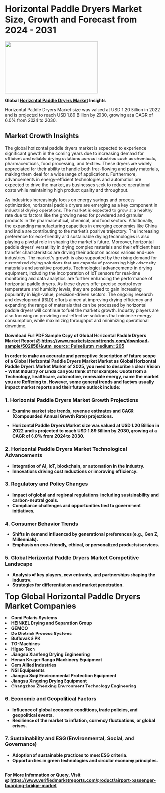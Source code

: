 <H1>Horizontal Paddle Dryers Market Size, Growth and Forecast from 2024 - 2031</H1><img class="aligncenter size-medium wp-image-584254" src="https://thirdeyenews.in/wp-content/uploads/2024/09/Global-Market-Research-300x168.jpeg" alt="" width="300" height="168" /><p><strong>Global&nbsp;<a href="https://www.marketsizeandtrends.com/download-sample/502858/&amp;utm_source=Pulse&amp;utm_medium=205">Horizontal Paddle Dryers Market</a> Insights</strong></p><p>Horizontal Paddle Dryers Market size was valued at USD 1.20 Billion in 2022 and is projected to reach USD 1.89 Billion by 2030, growing at a CAGR of 6.0% from 2024 to 2030.</p><p><h2>Market Growth Insights</h2> <p>The global horizontal paddle dryers market is expected to experience significant growth in the coming years due to increasing demand for efficient and reliable drying solutions across industries such as chemicals, pharmaceuticals, food processing, and textiles. These dryers are widely appreciated for their ability to handle both free-flowing and pasty materials, making them ideal for a wide range of applications. Furthermore, advancements in energy-efficient technologies and automation are expected to drive the market, as businesses seek to reduce operational costs while maintaining high product quality and throughput.</p> <p><strong></strong></p> <p>As industries increasingly focus on energy savings and process optimization, horizontal paddle dryers are emerging as a key component in industrial drying operations. The market is expected to grow at a healthy rate due to factors like the growing need for powdered and granular products in the pharmaceutical, chemical, and food sectors. Additionally, the expanding manufacturing capacities in emerging economies like China and India are contributing to the market’s positive trajectory. The increasing preference for eco-friendly and sustainable drying technologies is also playing a pivotal role in shaping the market's future. Moreover, horizontal paddle dryers' versatility in drying complex materials and their efficient heat transfer characteristics are driving their adoption across various end-use industries. The market's growth is also supported by the rising demand for customized drying solutions that are capable of processing high-viscosity materials and sensitive products. Technological advancements in drying equipment, including the incorporation of IoT sensors for real-time monitoring and data analytics, are further enhancing the performance of horizontal paddle dryers. As these dryers offer precise control over temperature and humidity levels, they are poised to gain increasing popularity in high-value, precision-driven sectors. The ongoing research and development (R&D) efforts aimed at improving drying efficiency and expanding the range of materials that can be processed by horizontal paddle dryers will continue to fuel the market’s growth. Industry players are also focusing on providing cost-effective solutions that minimize energy consumption, while maximizing throughput and minimizing operational downtime. <p><strong></p><p><span class=""><strong>Download Full PDF Sample Copy of Global Horizontal Paddle Dryers Market Report</strong> @ <a href="https://www.marketsizeandtrends.com/download-sample/502858/&amp;utm_source=Pulse&amp;utm_medium=205" target="_blank">https://www.marketsizeandtrends.com/download-sample/502858/&amp;utm_source=Pulse&amp;utm_medium=205</a></span></p><p>In order to make an accurate and perceptive description of future scope of a Global&nbsp;Horizontal Paddle Dryers Market Market as Global&nbsp;Horizontal Paddle Dryers Market Market of 2025, you need to describe a clear Vision &ndash; What Industry or Linda can you think of for example: Quote from a Technology, healthcare, automotive, renewable energy, name the market you are Reffering to. However, some general trends and factors usually impact market reports and their future outlook include:</p><h3>1.&nbsp;<strong>Horizontal Paddle Dryers Market Growth Projections</strong></h3><ul><li>Examine market size trends, revenue estimates and CAGR (Compounded Annual Growth Rate) projections.</li><li><p>Horizontal Paddle Dryers Market size was valued at USD 1.20 Billion in 2022 and is projected to reach USD 1.89 Billion by 2030, growing at a CAGR of 6.0% from 2024 to 2030.</p></li></ul><h3>2.&nbsp;<strong>Horizontal Paddle Dryers Market Technological Advancements</strong></h3><ul><li>Integration of AI, IoT, blockchain, or automation in the industry.</li><li>Innovations driving cost reductions or improving efficiency.</li></ul><h3>3.&nbsp;<strong>Regulatory and Policy Changes</strong></h3><ul><li>Impact of global and regional regulations, including sustainability and carbon-neutral goals.</li><li>Compliance challenges and opportunities tied to government initiatives.</li></ul><h3>4.&nbsp;<strong>Consumer Behavior Trends</strong></h3><ul><li>Shifts in demand influenced by generational preferences (e.g., Gen Z, Millennials).</li><li>Emphasis on eco-friendly, ethical, or personalized products/services.</li></ul><h3>5.&nbsp;<strong>Global Horizontal Paddle Dryers Market Competitive Landscape</strong></h3><ul><li>Analysis of key players, new entrants, and partnerships shaping the industry.</li><li>Strategies for differentiation and market penetration.</li></ul><p data-pm-slice="1 1 []"><span style="color: inherit; font-family: inherit; font-size: 25px;">Top Global Horizontal Paddle Dryers Market Companies</span></p><div class="" data-test-id=""><p><li>Comi Polaris Systems</li><li> HEINKEL Drying and Separation Group</li><li> GEMCO</li><li> De Dietrich Process Systems</li><li> Buflovak & PK</li><li> TG-Machines</li><li> Higao Tech</li><li> Jiangsu Xianfeng Drying Engineering</li><li> Henan Kruger Rango Machinery Equipment</li><li> Gem Allied Industries</li><li> NSI Equipments</li><li> Jiangsu Suqi Environmental Protection Equipment</li><li> Jiangsu Xingxing Drying Equipment</li><li> Changzhou Zhenxing Environment Technology Engineering</li></p></div><h3>6.&nbsp;<strong>Economic and Geopolitical Factors</strong></h3><ul><li>Influence of global economic conditions, trade policies, and geopolitical events.</li><li>Resilience of the market to inflation, currency fluctuations, or global crises.</li></ul><h3>7.&nbsp;<strong>Sustainability and ESG (Environmental, Social, and Governance)</strong></h3><ul><li>Adoption of sustainable practices to meet ESG criteria.</li><li>Opportunities in green technologies and circular economy principles.</li></ul><h2><strong style="font-size: 14px;">For More Information or Query, Visit @&nbsp;</strong><a style="background-color: #ffffff; font-size: 14px;" href="https://www.marketsizeandtrends.com/report/horizontal-paddle-dryers-market/" target="_blank">https://www.verifiedmarketreports.com/product/airport-passenger-boarding-bridge-market</a></h2>
